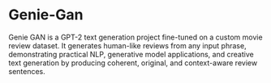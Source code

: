 # Genie-Gan
Genie GAN is a GPT-2 text generation project fine-tuned on a custom movie review dataset. It generates human-like reviews from any input phrase, demonstrating practical NLP, generative model applications, and creative text generation by producing coherent, original, and context-aware review sentences.
